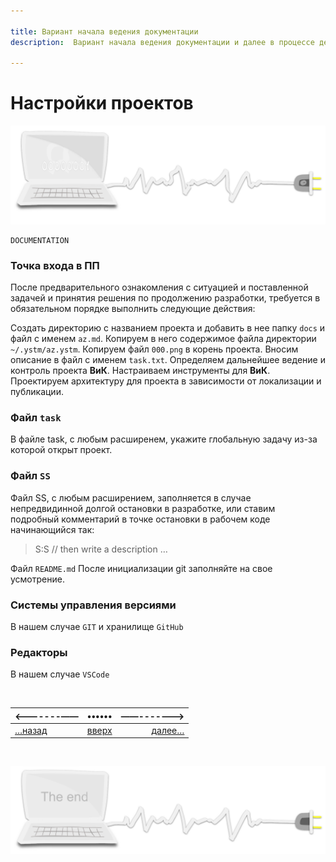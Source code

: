 ```yaml
---

title: Вариант начала ведения документации
description:  Вариант начала ведения документации и далее в процессе дел…

---
```


<div class="navi"><nav id="navi"><!-- js --></nav></div>

# Настройки проектов

<span id="comp-start-img" class="img" onclick="imgResize()">![image-top](assets/svg/comp-start.svg)</span>

	DOCUMENTATION

### Точка входа в ПП

После предварительного ознакомления с ситуацией и поставленной задачей и принятия решения по продолжению разработки, требуется в обязательном порядке выполнить следующие действия:

Создать директорию с названием проекта и добавить в нее папку `docs` и файл с именем `az.md`. Копируем в него содержимое файла директории `~/.ystm/az.ystm`.
Копируем файл `000.png` в корень проекта.
Вносим описание в файл с именем `task.txt`.
Определяем дальнейшее ведение и контроль проекта **ВиК**.
Настраиваем инструменты для **ВиК**.
Проектируем архитектуру для проекта в зависимости от локализации и публикации.

### Файл `task`

В файле task, с любым расширенем, укажите глобальную задачу из-за которой открыт проект.


### Файл `SS`

Файл SS, с любым расширением, заполняется в случае непредвидинной долгой остановки в разработке, или ставим подробный комментарий в точке остановки в рабочем коде начинающийся так:

>S:S // then write a description …

Файл `README.md`
После инициализации git заполняйте на свое усмотрение.


### Системы управления версиями

В нашем случае `GIT` и хранилище `GitHub`


### Редакторы

В нашем случае `VSCode`


<br>

|<-------——|••••••|——------->|
|:---|:---:|---:|
[…назад](buki-problems-ts.md)|[вверх](#)|[далее…](buki.md)

<br>


<span id="comp-end-img" class="img" onclick="imgResize()">![img](assets/svg/comp-end.svg)</span>

<script src="assets/js/navi.js"></script>

